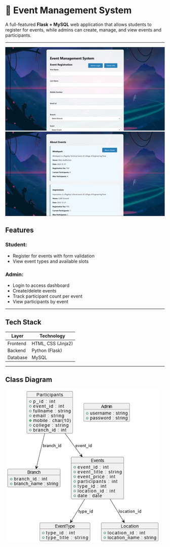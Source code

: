 # 🎉 Event Management System

A full-featured **Flask + MySQL** web application that allows students to register for events, while admins can create, manage, and view events and participants.

---
![Home Page](static/images/index.png)
![Events Info](static/images/event.png)

##  Features

###  Student:
- Register for events with form validation
- View event types and available slots

###  Admin:
- Login to access dashboard
- Create/delete events
- Track participant count per event
- View participants by event

---

##  Tech Stack

| Layer     | Technology        |
|-----------|-------------------|
| Frontend  | HTML, CSS (Jinja2)|
| Backend   | Python (Flask)    |
| Database  | MySQL             |
---

## Class Diagram
![class](static/images/class.png)

